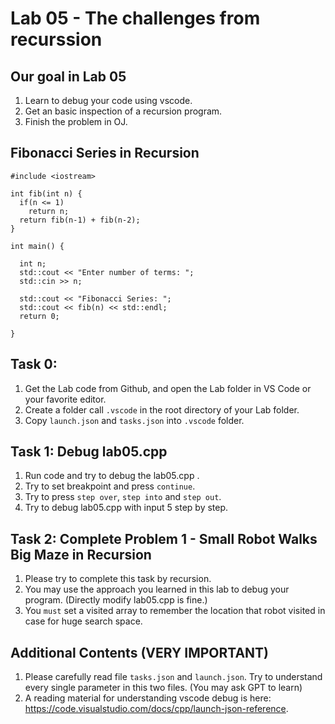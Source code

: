 # Lab 05 - The challenges from recurssion

## Our goal in Lab 05
1. Learn to debug your code using vscode.
2. Get an basic inspection of a recursion program.
3. Finish the problem in OJ.

## Fibonacci Series in Recursion
```
#include <iostream>

int fib(int n) {
  if(n <= 1)
    return n;
  return fib(n-1) + fib(n-2);
}

int main() {

  int n;
  std::cout << "Enter number of terms: ";
  std::cin >> n;
  
  std::cout << "Fibonacci Series: ";
  std::cout << fib(n) << std::endl;
  return 0;

}

```

## Task 0:
1. Get the Lab code from Github, and open the Lab folder in VS Code or your favorite editor.
2. Create a folder call `.vscode` in the root directory of your Lab folder.
3. Copy `launch.json` and `tasks.json` into `.vscode` folder.


## Task 1: Debug lab05.cpp
1. Run code and try to debug the lab05.cpp .
2. Try to set breakpoint and press `continue`.
3. Try to press `step over`, `step into` and `step out`.
4. Try to debug lab05.cpp with input 5 step by step.


## Task 2: Complete Problem 1 - Small Robot Walks Big Maze in Recursion
1. Please try to complete this task by recursion.
2. You may use the approach you learned in this lab to debug your program. (Directly modify lab05.cpp is fine.)
3. You `must` set a visited array to remember the location that robot visited in case for huge search space.


## Additional Contents (VERY IMPORTANT)
1. Please carefully read file `tasks.json` and `launch.json`. Try to understand every single parameter in this two files. (You may ask GPT to learn)
2. A reading material for understanding vscode debug is here: https://code.visualstudio.com/docs/cpp/launch-json-reference.